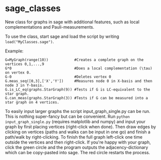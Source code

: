 # sage_classes
New class for graphs in sage with additional features, such as local complementations and Pauli-measurements.

To use the class, start sage and load the script by writing `load("MyClasses.sage")`.

Example:
```
G=MyGraph(range(10))            #Creates a complete graph on the vertices 0,1,...,9
G*0                             #Does a local complementation (\tau) on vertex 0.
G-0                             #Deletes vertex 0
G.meas_seq([0,3],['X','Y'])     #Measures node 0 in X-basis and then node 3 in Y-basis.
G.is_LC_eq(graphs.StarGraph(9)) #Tests if G is LC-equivalent to the star graph.
G.can_meas(graphs.StarGraph(3)) #Tests if G can be measured into a star graph on 4 vertices.
```

To easily input larger graphs the script input_graph_single.py can be run. This is nothing super-fancy but can be convenient.
Run `python input_graph_single.py` (requires matplotlib and numpy) and input your graph by first placing vertices (right-click when done). Then draw edges by clicking on vertices (paths and walks can be input in one go) and finish a path/walk by right-clicking. To finish the full graph left-click one time outside the vertices and then right-click. If you're happy with your graph, click the green circle and the program outputs the adjacency-dictionary which can be copy-pasted into sage. The red circle restarts the process.
